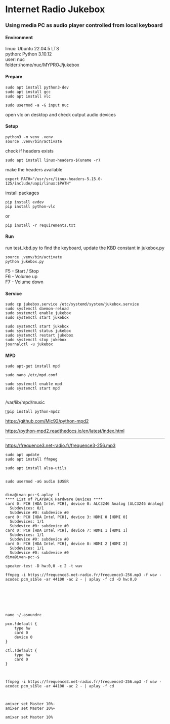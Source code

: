 # Internet Radio Jukebox
### Using media PC as audio player controlled from local keyboard


#### Environment
linux: Ubuntu 22.04.5 LTS  
python: Python 3.10.12  
user: nuc  
folder:/home/nuc/MYPROJ/jukebox
  
    
	

#### Prepare
```
sudo apt install python3-dev
sudo apt install gcc
sudo apt install vlc

sudo usermod -a -G input nuc
```

open vlc on desktop and check output audio devices 

#### Setup

```
python3 -m venv .venv
source .venv/bin/activate
```
  
check if headers exists
```
sudo apt install linux-headers-$(uname -r)
```
  
make the headers available
```
export PATH="/usr/src/linux-headers-5.15.0-125/include/uapi/linux:$PATH"
```
  
install packages
```
pip install evdev
pip install python-vlc
```
or
```
pip install -r requirements.txt
```


#### Run

run test_kbd.py to find the keyboard, update the KBD constant in jukebox.py 

```
source .venv/bin/activate
python jukebox.py
```

F5 - Start / Stop  
F6 - Volume up  
F7 - Volume down  


#### Service

```
sudo cp jukebox.service /etc/systemd/system/jukebox.service
sudo systemctl daemon-reload 
sudo systemctl enable jukebox 
sudo systemctl start jukebox 
```


```
sudo systemctl start jukebox 
sudo systemctl status jukebox 
sudo systemctl restart jukebox
sudo systemctl stop jukebox
journalctl -u jukebox
```


#### MPD

```
sudo apt-get install mpd 

sudo nano /etc/mpd.conf

sudo systemctl enable mpd
sudo systemctl start mpd


```

/var/lib/mpd/music



```
pip install python-mpd2
```
https://github.com/Mic92/python-mpd2

https://python-mpd2.readthedocs.io/en/latest/index.html










--------------------------------------------------------


https://frequence3.net-radio.fr/frequence3-256.mp3

```
sudo apt update
sudo apt install ffmpeg

sudo apt install alsa-utils


sudo usermod -aG audio $USER


dima@ivan-pc:~$ aplay -l
**** List of PLAYBACK Hardware Devices ****
card 0: PCH [HDA Intel PCH], device 0: ALC3246 Analog [ALC3246 Analog]
  Subdevices: 0/1
  Subdevice #0: subdevice #0
card 0: PCH [HDA Intel PCH], device 3: HDMI 0 [HDMI 0]
  Subdevices: 1/1
  Subdevice #0: subdevice #0
card 0: PCH [HDA Intel PCH], device 7: HDMI 1 [HDMI 1]
  Subdevices: 1/1
  Subdevice #0: subdevice #0
card 0: PCH [HDA Intel PCH], device 8: HDMI 2 [HDMI 2]
  Subdevices: 1/1
  Subdevice #0: subdevice #0
dima@ivan-pc:~$

speaker-test -D hw:0,0 -c 2 -t wav

ffmpeg -i https://frequence3.net-radio.fr/frequence3-256.mp3 -f wav -acodec pcm_s16le -ar 44100 -ac 2 - | aplay -f cd -D hw:0,0







nano ~/.asoundrc

pcm.!default {
    type hw
    card 0
    device 0
}

ctl.!default {
    type hw
    card 0
}



ffmpeg -i https://frequence3.net-radio.fr/frequence3-256.mp3 -f wav -acodec pcm_s16le -ar 44100 -ac 2 - | aplay -f cd



amixer set Master 10%-
amixer set Master 10%+

amixer set Master 10%

```

